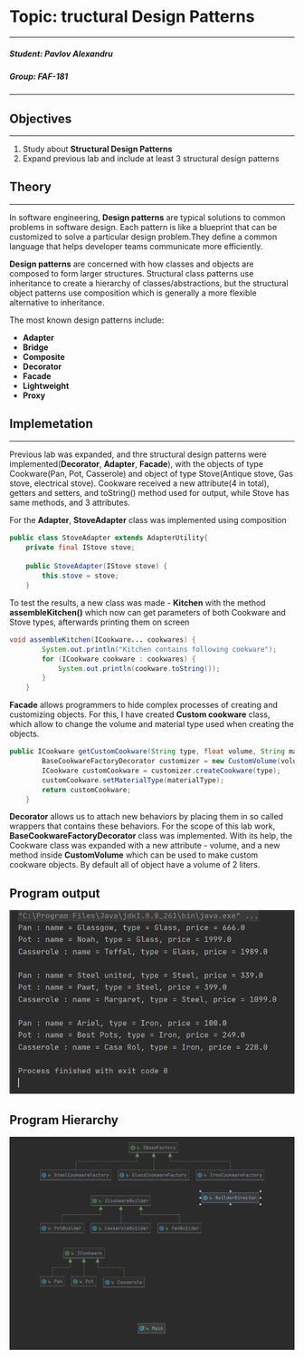 # Topic: tructural Design Patterns
****
##### Student: Pavlov Alexandru
##### Group: FAF-181
****
## Objectives
****
1. Study about **Structural Design Patterns**
2. Expand previous lab and include at least 3 structural design patterns
## Theory
****
In software engineering, **Design patterns** are typical solutions to common problems in software design. Each pattern is like a blueprint that can be customized to solve a particular design problem.They define a common language that helps developer teams communicate more efficiently.

**Design patterns** are concerned with how classes and objects are composed to form larger structures. Structural class patterns use inheritance to create a hierarchy of classes/abstractions, but the structural object patterns use composition which is generally a more flexible alternative to inheritance.

The most known design patterns include:
 * **Adapter**
 * **Bridge**
 * **Composite**
 * **Decorator**
 * **Facade**
 * **Lightweight**
 * **Proxy**

## Implemetation
****
Previous lab was expanded, and thre structural design patterns were implemented(**Decorator**, **Adapter**, **Facade**), with the objects of type Cookware(Pan, Pot, Casserole) and object of type Stove(Antique stove, Gas stove, electrical stove). Cookware received a new attribute(4 in total), getters and setters, and toString() method used for output, while Stove has same methods, and 3 attributes.

For the **Adapter**, **StoveAdapter** class was implemented using composition
```java
public class StoveAdapter extends AdapterUtility{
    private final IStove stove;

    public StoveAdapter(IStove stove) {
        this.stove = stove;
    }
```
To test the results, a new class was made - **Kitchen** with the method **assembleKitchen()** which now can get parameters of both Cookware and Stove types, afterwards printing them on screen
```java
void assembleKitchen(ICookware... cookwares) {
        System.out.println("Kitchen contains following cookware");
        for (ICookware cookware : cookwares) {
            System.out.println(cookware.toString());
        }
    }
```

**Facade** allows programmers to hide complex processes of creating and customizing objects. For this, I have created **Custom cookware** class, which allow to change the volume and material type used when creating the objects. 

```java
public ICookware getCustomCookware(String type, float volume, String materialType) {
        BaseCookwareFactoryDecorator customizer = new CustomVolume(volume, baseFactory);
        ICookware customCookware = customizer.createCookware(type);
        customCookware.setMaterialType(materialType);
        return customCookware;
    }
```

**Decorator** allows us to attach new behaviors by placing them in so called wrappers that contains these behaviors. For the scope of this lab work, **BaseCookwareFactoryDecorator** class was implemented. With its help, the Cookware class was expanded with a new attribute - volume, and a new method inside **CustomVolume** which can be used to make custom cookware objects. By default all of object have a volume of 2 liters.

## Program output
![output](https://github.com/Sdude225/TMPS/blob/main/images/output.png)
## Program Hierarchy
![structure](https://github.com/Sdude225/TMPS/blob/main/images/structure.png)
